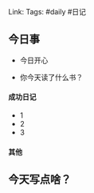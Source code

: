 Link: 
Tags: #daily #日记

## 今日事
- 今日开心


- 你今天读了什么书？


#### 成功日记

- 1
- 2
- 3

#### 其他



## 今天写点啥？

